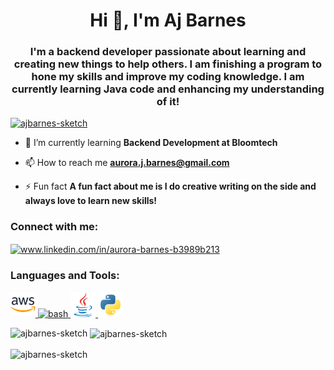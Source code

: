 <h1 align="center">Hi 👋, I'm Aj Barnes</h1>
<h3 align="center">I'm a backend developer passionate about learning and creating new things to help others. I am finishing a program to hone my skills and improve my coding knowledge. I am currently learning Java code and enhancing my understanding of it!</h3>

<p align="left"> <a href="https://github.com/ryo-ma/github-profile-trophy"><img src="https://github-profile-trophy.vercel.app/?username=ajbarnes-sketch" alt="ajbarnes-sketch" /></a> </p>

- 🌱 I’m currently learning **Backend Development at Bloomtech**

- 📫 How to reach me **aurora.j.barnes@gmail.com**

- ⚡ Fun fact **A fun fact about me is I do creative writing on the side and always love to learn new skills!**

<h3 align="left">Connect with me:</h3>
<p align="left">
<a href="https://linkedin.com/in/www.linkedin.com/in/aurora-barnes-b3989b213" target="blank"><img align="center" src="https://raw.githubusercontent.com/rahuldkjain/github-profile-readme-generator/master/src/images/icons/Social/linked-in-alt.svg" alt="www.linkedin.com/in/aurora-barnes-b3989b213" height="30" width="40" /></a>
</p>

<h3 align="left">Languages and Tools:</h3>
<p align="left"> <a href="https://aws.amazon.com" target="_blank" rel="noreferrer"> <img src="https://raw.githubusercontent.com/devicons/devicon/master/icons/amazonwebservices/amazonwebservices-original-wordmark.svg" alt="aws" width="40" height="40"/> </a> <a href="https://www.gnu.org/software/bash/" target="_blank" rel="noreferrer"> <img src="https://www.vectorlogo.zone/logos/gnu_bash/gnu_bash-icon.svg" alt="bash" width="40" height="40"/> </a> <a href="https://www.java.com" target="_blank" rel="noreferrer"> <img src="https://raw.githubusercontent.com/devicons/devicon/master/icons/java/java-original.svg" alt="java" width="40" height="40"/> </a> <a href="https://www.python.org" target="_blank" rel="noreferrer"> <img src="https://raw.githubusercontent.com/devicons/devicon/master/icons/python/python-original.svg" alt="python" width="40" height="40"/> </a> </p>

<p><img align="left" src="https://github-readme-stats.vercel.app/api/top-langs?username=ajbarnes-sketch&show_icons=true&locale=en&layout=compact" alt="ajbarnes-sketch" /></p>

<p>&nbsp;<img align="center" src="https://github-readme-stats.vercel.app/api?username=ajbarnes-sketch&show_icons=true&locale=en" alt="ajbarnes-sketch" /></p>

<p><img align="center" src="https://github-readme-streak-stats.herokuapp.com/?user=ajbarnes-sketch&" alt="ajbarnes-sketch" /></p>
